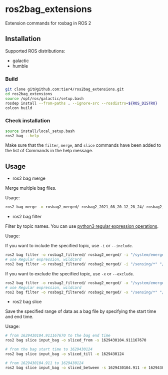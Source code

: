 # ros2bag_extensions

Extension commands for rosbag in ROS 2

## Installation

Supported ROS distributions:

- galactic
- humble

### Build

```bash
git clone git@github.com:tier4/ros2bag_extensions.git
cd ros2bag_extensions
source /opt/ros/galactic/setup.bash
rosdep install --from-paths . --ignore-src --rosdistro=${ROS_DISTRO}
colcon build
```

### Check installation

```bash
source install/local_setup.bash
ros2 bag --help
```

Make sure that the `filter`, `merge`, and `slice` commands have been added to the list of Commands in the help message.

## Usage

- ros2 bag merge

Merge multiple bag files.

Usage:

```sh
ros2 bag merge -o rosbag2_merged/ rosbag2_2021_08_20-12_28_24/ rosbag2_2021_08_20-12_30_03/
```

- ros2 bag filter

Filter by topic names. You can use [python3 regular expression operations](https://docs.python.org/3.8/library/re.html).

Usage:

If you want to include the specified topic, use `-i` or `--include`.

```sh
ros2 bag filter -o rosbag2_filtered/ rosbag2_merged/ -i "/system/emergency/turn_signal_cmd" "/autoware/driving_capability"
# use Regular expression, wildcard
ros2 bag filter -o rosbag2_filtered/ rosbag2_merged/ -i "/sensing/*" "/vehicle/*"
```

If you want to exclude the specified topic, use `-x` or `--exclude`.

```sh
ros2 bag filter -o rosbag2_filtered/ rosbag2_merged/ -x "/system/emergency/turn_signal_cmd" "/autoware/driving_capability"
# use Regular expression, wildcard
ros2 bag filter -o rosbag2_filtered/ rosbag2_merged/ -x "/sensing/*" "/vehicle/*"
```

- ros2 bag slice

Save the specified range of data as a bag file by specifying the start time and end time.

Usage:

```sh
# from 1629430104.911167670 to the bag end time
ros2 bag slice input_bag -o sliced_from -s 1629430104.911167670

# from the bag start time to 1629430124
ros2 bag slice input_bag -o sliced_till -e 1629430124

# from 1629430104.911 to 1629430124
ros2 bag slice input_bag -o sliced_between -s 1629430104.911 -e 1629430124
```
